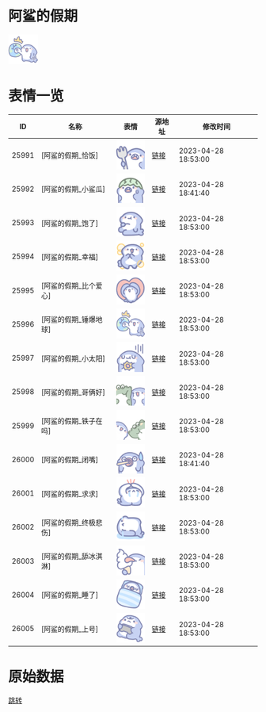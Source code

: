 # 阿鲨的假期

<img src="./cover.png" height="60" alt="cover" />

# 表情一览

|ID|名称|表情|源地址|修改时间|
|----|----|----|----|----|
|25991|[阿鲨的假期_恰饭]|<img src="./pic/025991_%5B阿鲨的假期_恰饭%5D.png" height="60" alt="恰饭"/>|[链接](https://i0.hdslb.com/bfs/garb/46393659089f1384c3248a6262368f021cce7959.png)|2023-04-28 18:53:00|
|25992|[阿鲨的假期_小鲨瓜]|<img src="./pic/025992_%5B阿鲨的假期_小鲨瓜%5D.png" height="60" alt="小鲨瓜"/>|[链接](https://i0.hdslb.com/bfs/garb/b3b4b4f9abf70362285a60127f08baff61726b95.png)|2023-04-28 18:41:40|
|25993|[阿鲨的假期_饱了]|<img src="./pic/025993_%5B阿鲨的假期_饱了%5D.png" height="60" alt="饱了"/>|[链接](https://i0.hdslb.com/bfs/garb/8eda74845ce7f24125f4af1c3aa5c137f5413e16.png)|2023-04-28 18:53:00|
|25994|[阿鲨的假期_幸福]|<img src="./pic/025994_%5B阿鲨的假期_幸福%5D.png" height="60" alt="幸福"/>|[链接](https://i0.hdslb.com/bfs/garb/2f4fff9006a628fee9ee970bc51fe2caf97b84b7.png)|2023-04-28 18:53:00|
|25995|[阿鲨的假期_比个爱心]|<img src="./pic/025995_%5B阿鲨的假期_比个爱心%5D.png" height="60" alt="比个爱心"/>|[链接](https://i0.hdslb.com/bfs/garb/f2d77d6e22c6c9b8fd82906bbe9321db848fbde3.png)|2023-04-28 18:53:00|
|25996|[阿鲨的假期_锤爆地球]|<img src="./pic/025996_%5B阿鲨的假期_锤爆地球%5D.png" height="60" alt="锤爆地球"/>|[链接](https://i0.hdslb.com/bfs/garb/f729fe9d1d2cdf67568bea32666449de1dda0890.png)|2023-04-28 18:53:00|
|25997|[阿鲨的假期_小太阳]|<img src="./pic/025997_%5B阿鲨的假期_小太阳%5D.png" height="60" alt="小太阳"/>|[链接](https://i0.hdslb.com/bfs/garb/cf48a62946724aa84cfcc398bb4638ec528eb92a.png)|2023-04-28 18:53:00|
|25998|[阿鲨的假期_哥俩好]|<img src="./pic/025998_%5B阿鲨的假期_哥俩好%5D.png" height="60" alt="哥俩好"/>|[链接](https://i0.hdslb.com/bfs/garb/76457a12426d51c24f7691be3ccf38082b921269.png)|2023-04-28 18:53:00|
|25999|[阿鲨的假期_铁子在吗]|<img src="./pic/025999_%5B阿鲨的假期_铁子在吗%5D.png" height="60" alt="铁子在吗"/>|[链接](https://i0.hdslb.com/bfs/garb/6ae9d1c75b5714efaf6647c3b5c01426034aa437.png)|2023-04-28 18:53:00|
|26000|[阿鲨的假期_闭嘴]|<img src="./pic/026000_%5B阿鲨的假期_闭嘴%5D.png" height="60" alt="闭嘴"/>|[链接](https://i0.hdslb.com/bfs/garb/be83ff9cc801289c19166c4d851b9b5a4bee1d24.png)|2023-04-28 18:41:40|
|26001|[阿鲨的假期_求求]|<img src="./pic/026001_%5B阿鲨的假期_求求%5D.png" height="60" alt="求求"/>|[链接](https://i0.hdslb.com/bfs/garb/79cf7213c7906ab4972e5c5658159e29ca6bc31e.png)|2023-04-28 18:53:00|
|26002|[阿鲨的假期_终极悲伤]|<img src="./pic/026002_%5B阿鲨的假期_终极悲伤%5D.png" height="60" alt="终极悲伤"/>|[链接](https://i0.hdslb.com/bfs/garb/485f4af78b752fd37e7ae7a929fa53c075d855e3.png)|2023-04-28 18:53:00|
|26003|[阿鲨的假期_舔冰淇淋]|<img src="./pic/026003_%5B阿鲨的假期_舔冰淇淋%5D.png" height="60" alt="舔冰淇淋"/>|[链接](https://i0.hdslb.com/bfs/garb/1618403a08966b3b66836ee39b576ba9e27c84ce.png)|2023-04-28 18:53:00|
|26004|[阿鲨的假期_睡了]|<img src="./pic/026004_%5B阿鲨的假期_睡了%5D.png" height="60" alt="睡了"/>|[链接](https://i0.hdslb.com/bfs/garb/161250bfa0d2e7f1a367a03356d3291e1fd9209a.png)|2023-04-28 18:53:00|
|26005|[阿鲨的假期_上号]|<img src="./pic/026005_%5B阿鲨的假期_上号%5D.png" height="60" alt="上号"/>|[链接](https://i0.hdslb.com/bfs/garb/40222a6b8d5c3f3219ca532678f7b9f3e4046d30.png)|2023-04-28 18:53:00|

# 原始数据

[跳转](./raw.json)

